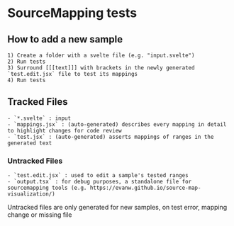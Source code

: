 # SourceMapping tests

## How to add a new sample

    1) Create a folder with a svelte file (e.g. "input.svelte")
    2) Run tests
    3) Surround [[[text]]] with brackets in the newly generated `test.edit.jsx` file to test its mappings
    4) Run tests

## Tracked Files

    - `*.svelte` : input
    - `mappings.jsx` : (auto-generated) describes every mapping in detail to highlight changes for code review
    - `test.jsx` : (auto-generated) asserts mappings of ranges in the generated text

### Untracked Files

    - `test.edit.jsx` : used to edit a sample's tested ranges
    - `output.tsx` : for debug purposes, a standalone file for sourcemapping tools (e.g. https://evanw.github.io/source-map-visualization/)

Untracked files are only generated for new samples, on test error, mapping change or missing file
